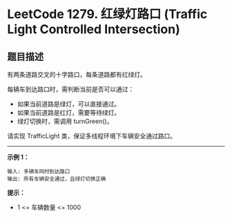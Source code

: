 # LeetCode 1279. 红绿灯路口 (Traffic Light Controlled Intersection)

## 题目描述

有两条道路交叉的十字路口，每条道路都有红绿灯。

每辆车到达路口时，需判断当前是否可以通过：
- 如果当前道路是绿灯，可以直接通过。
- 如果当前道路是红灯，需要等待绿灯。
- 绿灯切换时，需调用 turnGreen()。

请实现 TrafficLight 类，保证多线程环境下车辆安全通过路口。

---

**示例 1：**

```
输入: 多辆车同时到达路口
输出: 所有车辆安全通过，且绿灯切换正确
```

**提示：**
- 1 <= 车辆数量 <= 1000 
